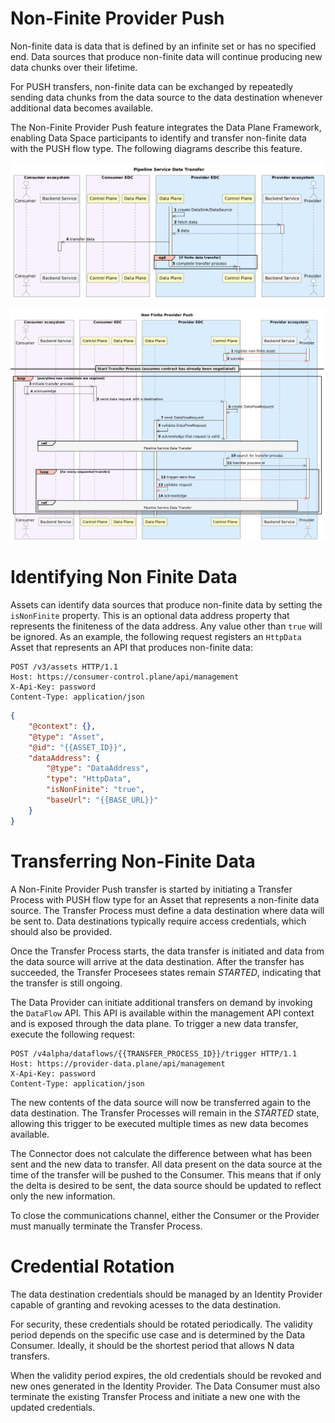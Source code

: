 # Non-Finite Provider Push

Non-finite data is data that is defined by an infinite set or has no specified end. Data sources that produce non-finite 
data will continue producing new data chunks over their lifetime.

For PUSH transfers, non-finite data can be exchanged by repeatedly sending data chunks from the data source to the 
data destination whenever additional data becomes available.

The Non-Finite Provider Push feature integrates the Data Plane Framework, enabling Data Space participants to identify 
and transfer non-finite data with the PUSH flow type. The following diagrams describe this feature.

![Pipeline Service Data Transfer](./assets/pipeline-service-data-transfer.png)

![Non Finite Provider Push](./assets/non-finite-provider-push.png)

# Identifying Non Finite Data

Assets can identify data sources that produce non-finite data by setting the `isNonFinite` property. This is an optional 
data address property that represents the finiteness of the data address. Any value other than `true` will be ignored. 
As an example, the following request registers an `HttpData` Asset that represents an API that produces non-finite data:

```http request
POST /v3/assets HTTP/1.1
Host: https://consumer-control.plane/api/management
X-Api-Key: password
Content-Type: application/json
```

```json
{
	"@context": {},
	"@type": "Asset",
	"@id": "{{ASSET_ID}}",
	"dataAddress": {
		"@type": "DataAddress",
		"type": "HttpData",
		"isNonFinite": "true",
		"baseUrl": "{{BASE_URL}}"
	}
}
```

# Transferring Non-Finite Data

A Non-Finite Provider Push transfer is started by initiating a Transfer Process with PUSH flow type for an Asset that 
represents a non-finite data source. The Transfer Process must define a data destination where data will be sent to. Data 
destinations typically require access credentials, which should also be provided.

Once the Transfer Process starts, the data transfer is initiated and data from the data source will arrive at the data 
destination. After the transfer has succeeded, the Transfer Procesees states remain *STARTED*, indicating that the transfer 
is still ongoing.

The Data Provider can initiate additional transfers on demand by invoking the `DataFlow` API. This API is
available within the management API context and is exposed through the data plane. To trigger a new data transfer, execute 
the following request:

```http request
POST /v4alpha/dataflows/{{TRANSFER_PROCESS_ID}}/trigger HTTP/1.1
Host: https://provider-data.plane/api/management
X-Api-Key: password
Content-Type: application/json
```

The new contents of the data source will now be transferred again to the data destination. The Transfer Processes will 
remain in the *STARTED* state, allowing this trigger to be executed multiple times as new data becomes available.

The Connector does not calculate the difference between what has been sent and the new data to transfer. All data present 
on the data source at the time of the transfer will be pushed to the Consumer. This means that if only the delta is desired 
to be sent, the data source should be updated to reflect only the new information.

To close the communications channel, either the Consumer or the Provider must manually terminate the Transfer Process.

# Credential Rotation

The data destination credentials should be managed by an Identity Provider capable of granting and revoking acesses to the 
data destination.

For security, these credentials should be rotated periodically. The validity period depends on the specific use case and is 
determined by the Data Consumer. Ideally, it should be the shortest period that allows N data transfers.

When the validity period expires, the old credentials should be revoked and new ones generated in the Identity Provider. The 
Data Consumer must also terminate the existing Transfer Process and initiate a new one with the updated credentials.
